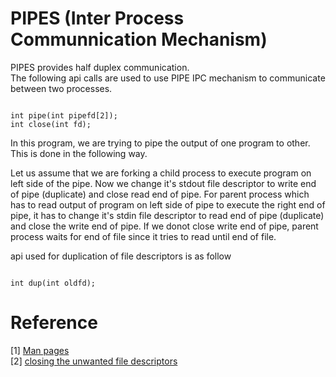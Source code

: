 # PIPES (Inter Process Communnication Mechanism)

PIPES provides half duplex communication. <br>
The following api calls are used to use PIPE IPC mechanism to communicate between two processes. <br>

```{C}

int pipe(int pipefd[2]);
int close(int fd);

```

In this program, we are trying to pipe the output of one program to other. This is done in the following way. <br>

Let us assume that we are forking a child process to execute program on left side of the pipe. Now we change it's stdout file descriptor to write end of pipe (duplicate) and close read end of pipe. For parent process which has to read output of program on left side of pipe to execute the right end of pipe, it has to change it's stdin file descriptor to read end of pipe (duplicate) and close the write end of pipe. If we donot close write end of pipe, parent process waits for end of file since it tries to read until end of file. <br>

api used for duplication of file descriptors is as follow

```{C}

int dup(int oldfd);

```

# Reference

[1] [Man pages]() <br>
[2] [closing the unwanted file descriptors](https://unix.stackexchange.com/questions/132325/closing-the-unwanted-file-descriptors)
